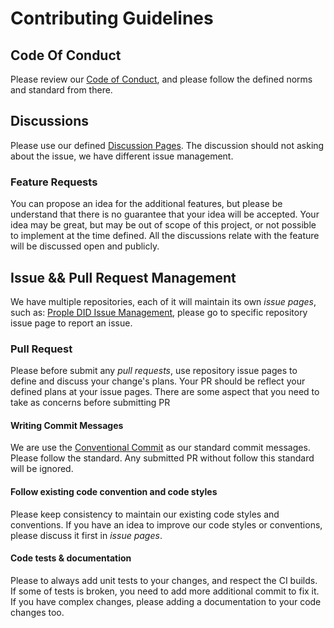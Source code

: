 # Contributing Guidelines

## Code Of Conduct

Please review our [Code of Conduct](./CODE_OF_CONDUCT.md), and please follow the defined norms and standard from there.  

## Discussions

Please use our defined [Discussion Pages](https://github.com/orgs/prople/discussions). The discussion should not asking about the issue, we have different issue management.

### Feature Requests

You can propose an idea for the additional features, but please be understand that there is no guarantee that your idea will be accepted. Your idea may be great, but may be out of scope of this project, or not possible to implement at the time defined. All the discussions relate with the feature will be discussed open and publicly.

## Issue && Pull Request Management

We have multiple repositories, each of it will maintain its own *issue pages*, such as: [Prople DID Issue Management](https://github.com/prople/did/issues), please go to specific repository issue page to report an issue.

### Pull Request 

Please before submit any *pull requests*, use repository issue pages to define and discuss your change's plans. Your PR should be reflect your defined plans at your issue pages. There are some aspect that you need to take as concerns before submitting PR

#### Writing Commit Messages

We are use the [Conventional Commit](https://www.conventionalcommits.org/en/v1.0.0/) as our standard commit messages. Please follow the standard. Any submitted PR without follow this standard will be ignored.

#### Follow existing code convention and code styles

Please keep consistency to maintain our existing code styles and conventions. If you have an idea to improve our code styles or conventions, please discuss it first in *issue pages*.

#### Code tests & documentation

Please to always add unit tests to your changes, and respect the CI builds. If some of tests is broken, you need to add more additional commit to fix it. If you have complex changes, please adding a documentation to your code changes too.